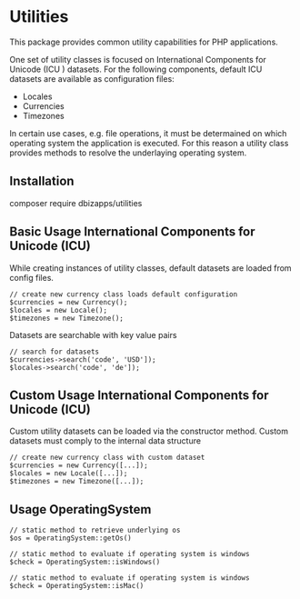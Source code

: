 # Utilities

This package provides common utility capabilities for PHP applications. 

One set of utility classes is focused on International Components for Unicode (ICU ) datasets. For the following components, default ICU datasets are available as configuration files:
- Locales
- Currencies
- Timezones

In certain use cases, e.g. file operations, it must be determained on which operating system the application is executed. For this reason a utility class provides methods to resolve the underlaying operating system. 



## Installation
composer require dbizapps/utilities



## Basic Usage International Components for Unicode (ICU)

While creating instances of utility classes, default datasets are loaded from config files.

	// create new currency class loads default configuration
	$currencies = new Currency();
	$locales = new Locale();
	$timezones = new Timezone();


Datasets are searchable with key value pairs

	// search for datasets
	$currencies->search('code', 'USD']);
	$locales->search('code', 'de']);


## Custom Usage International Components for Unicode (ICU)

Custom utility datasets can be loaded via the constructor method. Custom datasets must comply to the internal data structure

	// create new currency class with custom dataset 
	$currencies = new Currency([...]);
	$locales = new Locale([...]);
	$timezones = new Timezone([...]);


	
## Usage OperatingSystem

	// static method to retrieve underlying os
	$os = OperatingSystem::getOs()

	// static method to evaluate if operating system is windows
	$check = OperatingSystem::isWindows()

	// static method to evaluate if operating system is windows
	$check = OperatingSystem::isMac()	
